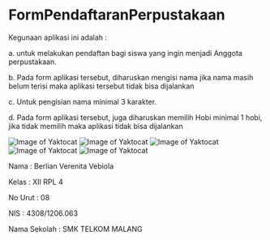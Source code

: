# FormPendaftaranPerpustakaan

Kegunaan aplikasi ini adalah :

a. untuk melakukan pendaftan bagi siswa yang ingin menjadi Anggota perpustakaan.

b. Pada form aplikasi tersebut, diharuskan mengisi nama jika nama masih belum terisi maka aplikasi tersebut tidak bisa dijalankan 

c. Untuk pengisian nama minimal 3 karakter.

d. Pada form aplikasi tersebut, juga diharuskan memilih Hobi minimal 1 hobi, jika tidak memilih maka aplikasi tidak bisa dijalankan

![Image of Yaktocat](https://github.com/BerlianVerenita/FormPendaftaranPerpustakaan/blob/master/Screenshot_2016-10-15-16-24-29.png)
![Image of Yaktocat](https://github.com/BerlianVerenita/FormPendaftaranPerpustakaan/blob/master/Screenshot_2016-10-15-16-24-40.png)
![Image of Yaktocat](https://github.com/BerlianVerenita/FormPendaftaranPerpustakaan/blob/master/Screenshot_2016-10-15-16-25-16.png)
![Image of Yaktocat](https://github.com/BerlianVerenita/FormPendaftaranPerpustakaan/blob/master/Screenshot_2016-10-15-16-25-21.png)
![Image of Yaktocat](https://github.com/BerlianVerenita/FormPendaftaranPerpustakaan/blob/master/Screenshot_2016-10-15-16-25-35.png)

Nama          : Berlian Verenita Vebiola

Kelas         : XII RPL 4

No Urut       : 08

NIS           : 4308/1206.063

Nama Sekolah  : SMK TELKOM MALANG 

